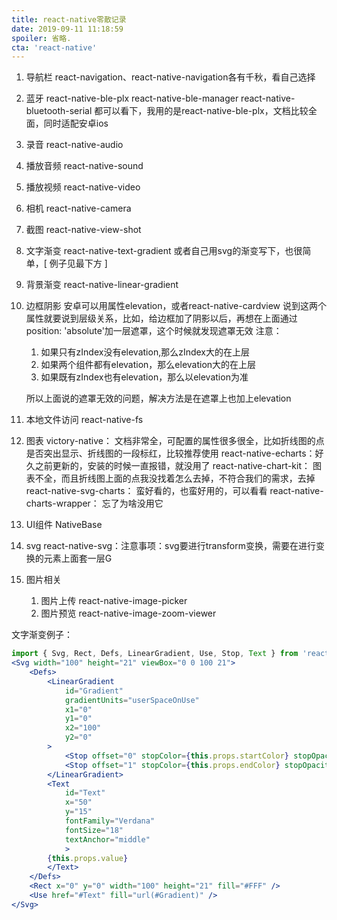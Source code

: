 ```yaml
---
title: react-native零散记录
date: 2019-09-11 11:18:59
spoiler: 省略.
cta: 'react-native'
---
```


1. 导航栏
react-navigation、react-native-navigation各有千秋，看自己选择
2. 蓝牙
react-native-ble-plx
react-native-ble-manager
react-native-bluetooth-serial
都可以看下，我用的是react-native-ble-plx，文档比较全面，同时适配安卓ios
3. 录音
react-native-audio
4. 播放音频
react-native-sound
5. 播放视频
react-native-video
6. 相机
react-native-camera
7. 截图
react-native-view-shot
8. 文字渐变
react-native-text-gradient 或者自己用svg的渐变写下，也很简单，[ 例子见最下方 ]
9. 背景渐变
react-native-linear-gradient
10. 边框阴影
安卓可以用属性elevation，或者react-native-cardview
说到这两个属性就要说到层级关系，比如，给边框加了阴影以后，再想在上面通过position: 'absolute'加一层遮罩，这个时候就发现遮罩无效
注意：
    1. 如果只有zIndex没有elevation,那么zIndex大的在上层
    2. 如果两个组件都有elevation，那么elevation大的在上层
    3. 如果既有zIndex也有elevation，那么以elevation为准

    所以上面说的遮罩无效的问题，解决方法是在遮罩上也加上elevation
11. 本地文件访问
react-native-fs
12. 图表
victory-native： 文档非常全，可配置的属性很多很全，比如折线图的点是否突出显示、折线图的一段标红，比较推荐使用
react-native-echarts：好久之前更新的，安装的时候一直报错，就没用了
react-native-chart-kit： 图表不全，而且折线图上面的点我没找着怎么去掉，不符合我们的需求，去掉
react-native-svg-charts： 蛮好看的，也蛮好用的，可以看看
react-native-charts-wrapper： 忘了为啥没用它
13. UI组件
NativeBase
14. svg
react-native-svg：注意事项：svg要进行transform变换，需要在进行变换的元素上面套一层G
15. 图片相关
    1. 图片上传 react-native-image-picker
    2. 图片预览 react-native-image-zoom-viewer

文字渐变例子：
```jsx
import { Svg, Rect, Defs, LinearGradient, Use, Stop, Text } from 'react-native-svg'
<Svg width="100" height="21" viewBox="0 0 100 21">
    <Defs>
        <LinearGradient
            id="Gradient"
            gradientUnits="userSpaceOnUse"
            x1="0"
            y1="0"
            x2="100"
            y2="0"
        >
            <Stop offset="0" stopColor={this.props.startColor} stopOpacity="1" />
            <Stop offset="1" stopColor={this.props.endColor} stopOpacity="1" />
        </LinearGradient>
        <Text
            id="Text"
            x="50"
            y="15"
            fontFamily="Verdana"
            fontSize="18"
            textAnchor="middle"
            >
        {this.props.value}
        </Text>
    </Defs>
    <Rect x="0" y="0" width="100" height="21" fill="#FFF" />
    <Use href="#Text" fill="url(#Gradient)" />
</Svg>
```


